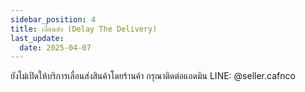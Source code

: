 ```yaml
---
sidebar_position: 4
title: เลื่อนส่ง (Delay The Delivery)
last_update:
  date: 2025-04-07
---
```


ยังไม่เปิดให้บริการเลื่อนส่งสินค้าโดยร้านค้า กรุณาติดต่อแอดมิน LINE: @seller.cafnco
